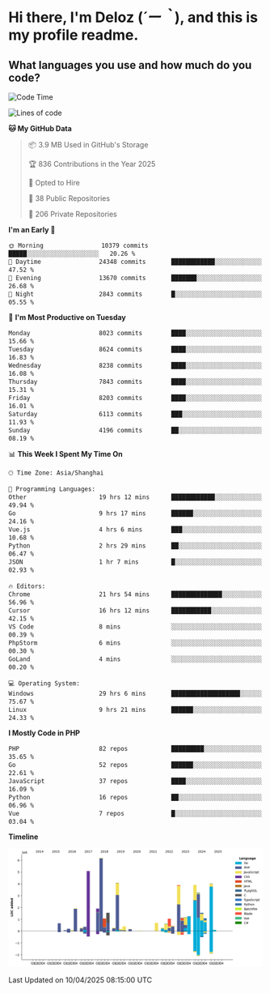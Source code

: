 # **Hi there, I'm Deloz (*´ー｀*), and this is my profile readme.**

## **What languages you use and how much do you code?**

<!--START_SECTION:waka-->
![Code Time](http://img.shields.io/badge/Code%20Time-6%2C100%20hrs%2012%20mins-blue)

![Lines of code](https://img.shields.io/badge/From%20Hello%20World%20I%27ve%20Written-48.8%20million%20lines%20of%20code-blue)

**🐱 My GitHub Data** 

> 📦 3.9 MB Used in GitHub's Storage 
 > 
> 🏆 836 Contributions in the Year 2025
 > 
> 💼 Opted to Hire
 > 
> 📜 38 Public Repositories 
 > 
> 🔑 206 Private Repositories 
 > 
**I'm an Early 🐤** 

```text
🌞 Morning                10379 commits       █████░░░░░░░░░░░░░░░░░░░░   20.26 % 
🌆 Daytime                24348 commits       ████████████░░░░░░░░░░░░░   47.52 % 
🌃 Evening                13670 commits       ███████░░░░░░░░░░░░░░░░░░   26.68 % 
🌙 Night                  2843 commits        █░░░░░░░░░░░░░░░░░░░░░░░░   05.55 % 
```
📅 **I'm Most Productive on Tuesday** 

```text
Monday                   8023 commits        ████░░░░░░░░░░░░░░░░░░░░░   15.66 % 
Tuesday                  8624 commits        ████░░░░░░░░░░░░░░░░░░░░░   16.83 % 
Wednesday                8238 commits        ████░░░░░░░░░░░░░░░░░░░░░   16.08 % 
Thursday                 7843 commits        ████░░░░░░░░░░░░░░░░░░░░░   15.31 % 
Friday                   8203 commits        ████░░░░░░░░░░░░░░░░░░░░░   16.01 % 
Saturday                 6113 commits        ███░░░░░░░░░░░░░░░░░░░░░░   11.93 % 
Sunday                   4196 commits        ██░░░░░░░░░░░░░░░░░░░░░░░   08.19 % 
```


📊 **This Week I Spent My Time On** 

```text
🕑︎ Time Zone: Asia/Shanghai

💬 Programming Languages: 
Other                    19 hrs 12 mins      ████████████░░░░░░░░░░░░░   49.94 % 
Go                       9 hrs 17 mins       ██████░░░░░░░░░░░░░░░░░░░   24.16 % 
Vue.js                   4 hrs 6 mins        ███░░░░░░░░░░░░░░░░░░░░░░   10.68 % 
Python                   2 hrs 29 mins       ██░░░░░░░░░░░░░░░░░░░░░░░   06.47 % 
JSON                     1 hr 7 mins         █░░░░░░░░░░░░░░░░░░░░░░░░   02.93 % 

🔥 Editors: 
Chrome                   21 hrs 54 mins      ██████████████░░░░░░░░░░░   56.96 % 
Cursor                   16 hrs 12 mins      ███████████░░░░░░░░░░░░░░   42.15 % 
VS Code                  8 mins              ░░░░░░░░░░░░░░░░░░░░░░░░░   00.39 % 
PhpStorm                 6 mins              ░░░░░░░░░░░░░░░░░░░░░░░░░   00.30 % 
GoLand                   4 mins              ░░░░░░░░░░░░░░░░░░░░░░░░░   00.20 % 

💻 Operating System: 
Windows                  29 hrs 6 mins       ███████████████████░░░░░░   75.67 % 
Linux                    9 hrs 21 mins       ██████░░░░░░░░░░░░░░░░░░░   24.33 % 
```

**I Mostly Code in PHP** 

```text
PHP                      82 repos            █████████░░░░░░░░░░░░░░░░   35.65 % 
Go                       52 repos            ██████░░░░░░░░░░░░░░░░░░░   22.61 % 
JavaScript               37 repos            ████░░░░░░░░░░░░░░░░░░░░░   16.09 % 
Python                   16 repos            ██░░░░░░░░░░░░░░░░░░░░░░░   06.96 % 
Vue                      7 repos             █░░░░░░░░░░░░░░░░░░░░░░░░   03.04 % 
```



**Timeline**

![Lines of Code chart](https://raw.githubusercontent.com/deloz/deloz/main/assets/bar_graph.png)


 Last Updated on 10/04/2025 08:15:00 UTC
<!--END_SECTION:waka-->
